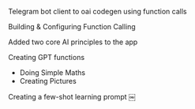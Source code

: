 
Telegram bot client to oai codegen using function calls 

Building & Configuring Function Calling

Added two core AI principles to the app

Creating GPT functions
- Doing Simple Maths
- Creating Pictures
  
Creating a few-shot learning prompt
￼
